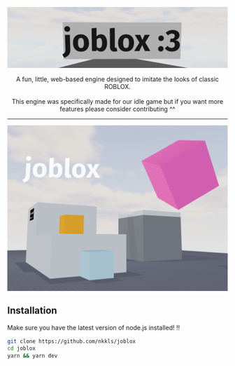 ![Joblox](/public/markdown/titlecard.png)

<p align=center>
A fun, little, web-based engine designed to imitate the looks of classic ROBLOX. <br><br>This engine was specifically made for our idle game but if you want more features please consider contributing ^^ 
</p>

---

![screenshot of joblox](/public/markdown/embed.png)

## Installation
Make sure you have the latest version of node.js installed! :bangbang:
```bash
git clone https://github.com/nkkls/joblox
cd joblox
yarn && yarn dev
```
